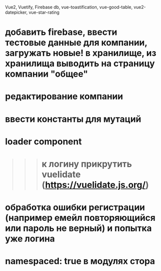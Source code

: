  Vue2, Vuetify, Firebase db, vue-toastification, vue-good-table, vue2-datepicker, vue-star-rating



# добавить firebase, ввести тестовые данные для компании, загружать новые! в хранилище, из хранилища выводить на страницу компании "общее"
# редактирование компании
# ввести константы для мутаций
# loader component
>>> # к логину прикрутить vuelidate (https://vuelidate.js.org/)
# обработка ошибки регистрации  (например емейл повторяющийся или пароль не верный) и попытка уже логина
# namespaced: true в модулях стора
